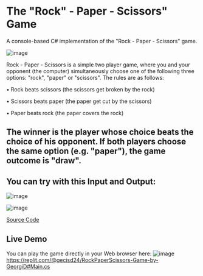# The "Rock" - Paper - Scissors" Game
A console-based C# implementation of the "Rock - Paper - Scissors" game.

![image](https://github.com/GeorgiDalakmanov/RockPaperScissorsByGeorgiD/assets/149368849/67457b0e-1886-4426-910a-dd9c0e4f0607)


Rock - Paper - Scissors is a simple two player game, where you and your opponent (the computer) simultaneously choose one of the following three options: "rock", "paper" or "scissors". The rules are as follows:

•	Rock beats scissors (the scissors get broken by the rock)

•	Scissors beats paper (the paper get cut by the scissors)

•	Paper beats rock (the paper covers the rock)

## The winner is the player whose choice beats the choice of his opponent. If both players choose the same option (e.g. "paper"), the game outcome is "draw".

## You can try with this Input and Output:
![image](https://github.com/GeorgiDalakmanov/RockPaperScissorsByGeorgiD/assets/149368849/1eb46ab8-9515-4549-b1c6-fe4ef14d8838)

![image](https://github.com/GeorgiDalakmanov/RockPaperScissorsByGeorgiD/assets/149368849/01a37eaa-8a5f-4875-9b7e-dca0ba26de07)

[Source Code](RockPaperScissorsByGeorgiD.cs)


## Live Demo

You can play the game directly in your Web browser here:
![image](https://github.com/GeorgiDalakmanov/RockPaperScissorsByGeorgiD/assets/149368849/24111a7b-2ed1-46a1-a108-1cd3b2efce86) 
https://replit.com/@gecisd24/RockPaperScissors-Game-by-GeorgiD#Main.cs



